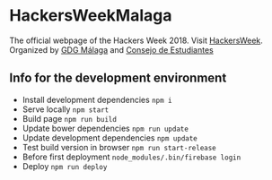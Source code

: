# HackersWeekMalaga
The official webpage of the Hackers Week 2018.
Visit [HackersWeek](https://hackersweek.es).
Organized by [GDG Málaga](https://github.com/GDGMalaga) 
and [Consejo de Estudiantes](https://github.com/ConsejoInfUMA)

## Info for the development environment

 - Install development dependencies `npm i`
 - Serve locally `npm start`
 - Build page `npm run build`
 - Update bower dependencies `npm run update`
 - Update development dependencies `npm update`
 - Test build version in browser `npm run start-release`
 - Before first deployment `node_modules/.bin/firebase login`
 - Deploy `npm run deploy`
